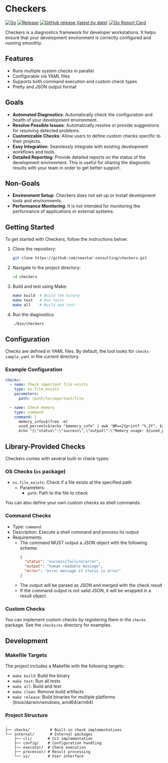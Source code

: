 # Checkers

[![Go](https://github.com/seastar-consulting/checkers/actions/workflows/go.yml/badge.svg)](https://github.com/seastar-consulting/checkers/actions/workflows/go.yml)
[![Release](https://github.com/seastar-consulting/checkers/actions/workflows/release.yml/badge.svg)](https://github.com/seastar-consulting/checkers/actions/workflows/release.yml)
[![GitHub release (latest by date)](https://img.shields.io/github/v/release/seastar-consulting/checkers)](https://github.com/seastar-consulting/checkers/releases/latest)
[![Go Report Card](https://goreportcard.com/badge/github.com/seastar-consulting/checkers)](https://goreportcard.com/report/github.com/seastar-consulting/checkers)

Checkers is a diagnostics framework for developer workstations. It helps ensure
that your development environment is correctly configured and running smoothly.

## Features

- Runs multiple system checks in parallel
- Configurable via YAML files
- Supports both command execution and custom check types
- Pretty and JSON output format

## Goals

- **Automated Diagnostics**: Automatically check the configuration and health of your development environment.
- **Resolve Possible Issues**: Automatically resolve or provide suggestions for resolving detected problems.
- **Customizable Checks**: Allow users to define custom checks specific to their projects.
- **Easy Integration**: Seamlessly integrate with existing development workflows and tools.
- **Detailed Reporting**: Provide detailed reports on the status of the development environment. This is useful for
    sharing the diagnostic results with your team in order to get better support.

## Non-Goals

- **Environment Setup**: Checkers does not set up or install development tools and environments.
- **Performance Monitoring**: It is not intended for monitoring the performance of applications or external systems.

## Getting Started

To get started with Checkers, follow the instructions below:

1. Clone the repository:
    ```sh
    git clone https://github.com/seastar-consulting/checkers.git
    ```
2. Navigate to the project directory:
    ```sh
    cd checkers
    ```
3. Build and test using Make:
    ```sh
    make build  # Build the binary
    make test   # Run tests
    make all    # Build and test
    ```
4. Run the diagnostics:
    ```sh
    ./bin/checkers
    ```

## Configuration

Checks are defined in YAML files. By default, the tool looks for `checks-sample.yaml` in the current directory.

### Example Configuration

```yaml
checks:
  - name: Check important file exists
    type: os.file_exists
    parameters:
      path: /path/to/important/file

  - name: Check memory
    type: command
    command: |
      memory_info=$(free -m)
      used_percent=$(echo "$memory_info" | awk 'NR==2{printf "%.2f", $3*100/$2}')
      echo "{\"status\":\"success\",\"output\":\"Memory usage: ${used_percent}%\"}"
```

## Library-Provided Checks

Checkers comes with several built-in check types:

### OS Checks (`os` package)
- `os.file_exists`: Check if a file exists at the specified path
  - Parameters:
    - `path`: Path to the file to check

You can also define your own custom checks as shell commands.

### Command Checks
- Type: `command`
- Description: Execute a shell command and process its output
- Requirements:
  - The command MUST output a JSON object with the following schema:
    ```json
    {
      "status": "success|failure|error",
      "output": "human readable message",
      "error": "error message if status is error"
    }
    ```
  - The output will be parsed as JSON and merged with the check result
  - If the command output is not valid JSON, it will be wrapped in a result object

### Custom Checks
You can implement custom checks by registering them in the `checks` package. See the `checks/os` directory for examples.

## Development

### Makefile Targets

The project includes a Makefile with the following targets:

- `make build`: Build the binary
- `make test`: Run all tests
- `make all`: Build and test
- `make clean`: Remove build artifacts
- `make release`: Build binaries for multiple platforms (linux/darwin/windows, amd64/arm64)

### Project Structure

```
.
├── checks/         # Built-in check implementations
└── internal/       # Internal packages
    ├── cli/       # CLI implementation
    ├── config/    # Configuration handling
    ├── executor/  # Check execution
    ├── processor/ # Result processing
    └── ui/        # User interface